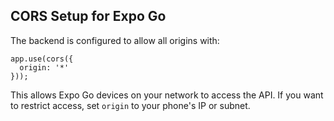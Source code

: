 ## CORS Setup for Expo Go

The backend is configured to allow all origins with:

```
app.use(cors({
  origin: '*'
}));
```

This allows Expo Go devices on your network to access the API. If you want to restrict access, set `origin` to your phone's IP or subnet. 
